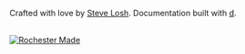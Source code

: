 Crafted with love by [Steve Losh](http://stevelosh.com).
Documentation built with [d](http://sjl.bitbucket.org/d/).

<br/><a id='rochester-made' href='http://rochestermade.com' title='Rochester Made'><img src='http://rochestermade.com/media/images/rochester-made-dark-on-light.png' alt='Rochester Made' title='Rochester Made' /></a>

<script type="text/javascript">
  var _gauges = _gauges || [];
  (function() {
    var t   = document.createElement('script');
    t.type  = 'text/javascript';
    t.async = true;
    t.id    = 'gauges-tracker';
    t.setAttribute('data-site-id', '4f80ace2f5a1f538860000c2');
    t.src = '//secure.gaug.es/track.js';
    var s = document.getElementsByTagName('script')[0];
    s.parentNode.insertBefore(t, s);
  })();
</script>
